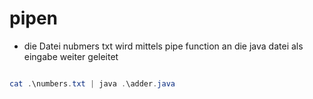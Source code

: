 # pipen

-    die Datei nubmers txt wird mittels pipe function an die java datei als eingabe weiter geleitet

```powershell

cat .\numbers.txt | java .\adder.java

```